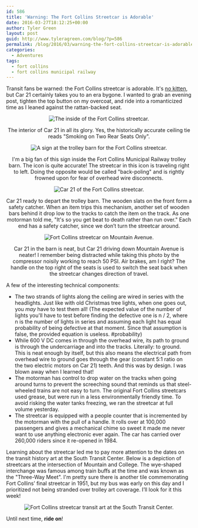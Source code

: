 ```yaml
---
id: 586
title: 'Warning: The Fort Collins Streetcar is Adorable'
date: 2016-03-27T18:12:25+00:00
author: Tyler Green
layout: post
guid: http://www.tyleragreen.com/blog/?p=586
permalink: /blog/2016/03/warning-the-fort-collins-streetcar-is-adorable/
categories:
  - Adventures
tags:
  - fort collins
  - fort collins municipal railway
---
```

Transit fans be warned: the Fort Collins streetcar is adorable. It's <a href="https://www.pinterest.com/pin/342766221620824493/" target="_blank">no kitten</a>, but Car 21 certainly takes you to an era bygone. I wanted to grab an evening post, tighten the top button on my overcoat, and ride into a romanticized time as I leaned against the rattan-backed seat.

<div style="text-align:center">
  <img src="/assets/img/2016-03-27/trolley-training2.jpg" alt="The inside of the Fort Collins streetcar." />
  
  <p class="wp-caption-text">
    The interior of Car 21 in all its glory. Yes, the historically accurate ceiling tie reads "Smoking on Two Rear Seats Only".
  </p>
</div>

<div style="text-align:center">
  <img src="/assets/img/2016-03-27/trolley-training3.jpg" alt="A sign at the trolley barn for the Fort Collins streetcar." />
  
  <p class="wp-caption-text">
    I'm a big fan of this sign inside the Fort Collins Municipal Railway trolley barn. The icon is quite accurate! The streetcar in this icon is traveling right to left. Doing the opposite would be called "back-poling" and is rightly frowned upon for fear of overhead wire disconnects.
  </p>
</div>

<div style="text-align:center">
  <img src="/assets/img/2016-03-27/trolley-training4.jpg" alt="Car 21 of the Fort Collins streetcar." />
  
  <p class="wp-caption-text">
    Car 21 ready to depart the trolley barn. The wooden slats on the front form a safety catcher. When an item trips this mechanism, another set of wooden bars behind it drop low to the tracks to catch the item on the track. As one motorman told me, "It's so you get beat to death rather than run over." Each end has a safety catcher, since we don&#8217;t turn the streetcar around.
  </p>
</div>

<div style="text-align:center">
  <img src="/assets/img/2016-03-27/trolley-training5.jpg" alt="Fort Collins streetcar on Mountain Avenue." />
  
  <p class="wp-caption-text">
    Car 21 in the barn is neat, but Car 21 driving down Mountain Avenue is neater! I remember being distracted while taking this photo by the compressor noisily working to reach 50 PSI. Air brakes, am I right? The handle on the top right of the seats is used to switch the seat back when the streetcar changes direction of travel.
  </p>
</div>

A few of the interesting technical components:

  * The two strands of lights along the ceiling are wired in series with the headlights. Just like with old Christmas tree lights, when one goes out, you _may_ have to test them all! (The expected value of the number of lights you'll have to test before finding the defective one is n / 2, where n is the number of lights in series and assuming each light has equal probability of being defective at that moment. Since that assumption is false, the provided equation is useless. #probability)
  * While 600 V DC comes in through the overhead wire, its path to ground is through the undercarriage and into the tracks. Literally: to ground. This is neat enough by itself, but this also means the electrical path from overhead wire to ground goes through the gear (constant 5:1 ratio on the two electric motors on Car 21) teeth. And this was by design. I was blown away when I learned that!
  * The motorman has control to drop water on the tracks when going around turns to prevent the screeching sound that reminds us that steel-wheeled trains are not easy to turn. The original Fort Collins streetcars used grease, but were run in a less environmentally friendly time. To avoid risking the water tanks freezing, we ran the streetcar at full volume yesterday.
  * The streetcar is equipped with a people counter that is incremented by the motorman with the pull of a handle. It rolls over at 100,000 passengers and gives a mechanical chime so sweet it made me never want to use anything electronic ever again. The car has carried over 260,000 riders since it re-opened in 1984.

Learning about the streetcar led me to pay more attention to the dates on the transit history art at the South Transit Center. Below is a depiction of streetcars at the intersection of Mountain and College. The wye-shaped interchange was famous among train buffs at the time and was known as the "Three-Way Meet". I'm pretty sure there is another tile commemorating Fort Collins&#8217; final streetcar in 1951, but my bus was early on this day and I prioritized not being stranded over trolley art coverage. I&#8217;ll look for it this week!

<div style="text-align:center">
  <img class="aligncenter" src="/assets/img/2016-03-27/trolley-training1.jpg" alt="Fort Collins streetcar transit art at the South Transit Center." />
</div>

Until next time, **ride on**!
